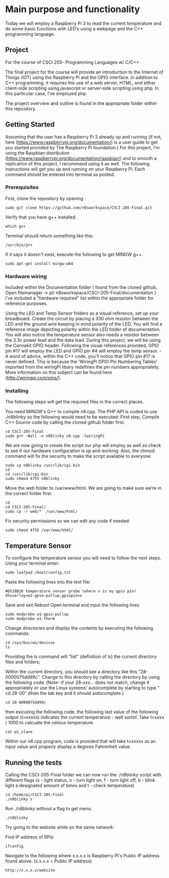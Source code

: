# Main purpose and functionality
Today we will employ a Raspberry Pi 3 to read the current temperature and do some basic functions with LED’s using a webpage and the C++ programming language.

## Project
For the course of CSCI 205- Programming Languages w/ C/C++

The final project for the course will provide an introduction to the Internet of Things (IOT) using the Raspberry Pi and the GPIO interface. In addition to C++ programming, it requires the use of a web server, HTML, and either client-side scripting using javascript or server-side scripting using php. In this particular case, I’ve employed php.

The project overview and outline is found in the appropriate folder within this repository. 

## Getting Started
Assuming that the user has a Raspberry Pi 3 already up and running (if not, here (https://www.raspberrypi.org/documentation/) is a user guide to get you started provided by The Raspberry Pi foundation.) For this project, I’m using the Raspbian distribution (https://www.raspberrypi.org/documentation/raspbian/) and to smooth a replication of this project, I recommend using it as well. 
The following instructions will get you up and running on your Raspberry Pi. Each command should be entered into terminal as posted. 

### Prerequisites
First, clone the repository by opening :
```
sudo git clone https://github.com/n8sworkspace/CSCI-205-Final.git
```
Verify that you have g++ installed.
```
which g++
```
Terminal should return something like this:
```
/usr/bin/g++
```
If it says it doesn't exist, execute the following to get MINGW g++.
```
sudo apt-get install mingw-w64
```

### Hardware wiring 
Included within the Documentation folder ( found from the cloned github, Open filemanager -> pi/ n8sworkspace/CSCI-205-Final/documentation ) I’ve included a "hardware required" list within the appropriate folder for reference purposes. 

Using the LED and Temp Sensor folders as a visual reference, set up your breadboard. 
Create the circuit by placing a 330 ohm resistor between the LED and the ground wire keeping in mind polarity of the LED. You will find a reference image depicting polarity within the LED folder of documentation. 
You will also notice the temperature sensor also needs a resistor between the 3.3v power lead and the data lead. 
During this project, we will be using the Cannakit GPIO header. Following the visual references provided, GPIO pin #17 will employ the LED and GPIO pin #4 will employ the temp sensor. - A word of advice, within the C++ code, you'll notice that GPIO pin #17 is never defined. This is because the 'WiringPi GPIO Pin Numbering Tables' imported from the wiringPi libary redefines the pin numbers appropriately. More information on this subject can be found here (http://wiringpi.com/pins/).

### Installing
The following steps will get the required files in the correct places.

You need MINGW's G++ to compile n8.cpp. The PHP API is coded to use ./n8blinky so the following would need to be executed:
First step, Compile C++ Source code by calling the cloned github folder first.

```
cd CSCI-205-Final
sudo g++ -Wall -o n8blinky n8.cpp -lwiringPi 

```

We are now going to create the script our php will employ as well as check to see if our hardware configuration is up and working. Also, the chmod command will fix the security to make the script available to everyone. 

```
sudo cp n8blinky /usr/lib/cgi-bin 
cd
cd /usr/lib/cgi-bin
sudo chmod 4755 n8blinky
```
Move the web folder to /var/www/html. We are going to make sure we’re in the correct folder first. 
```
cd
cd CSCI-205-Final/
sudo cp -r web/*  /var/www/html/
```
Fix security permissions so we can edit any code if needed:
```
sudo chmod 4755 /var/www/html/
```

## Temperature Sensor
To configure the temperature sensor you will need to follow the next steps.
Using your terminal enter:
```
sudo leafpad /boot/config.txt
```
Paste the following lines into the text file: 
```
#DS18B20 temperature sensor probe (where x is my gpio pin)
dtoverlay=w1-gpio-pullup,gpiopin=x
```
Save and exit
Reboot
Open terminal and input the following lines
```
sudo modprobe w1-gpio-pullup
sudo modprobe w1-therm
```
Change directories and display the contents by executing the following commands:
```
cd /sys/bus/w1/devices
ls
```
Providing the ls command will "list" (definition of ls) the current directory files and folders; 

Within the current directory, you should see a directory like this
"28-0000075dd99c". Change to this directory by calling the directory by using the following code. (Note- if your 28-xxx... does not match, change it appropriately or use the Linux systems’ autocomplete by starting to type " cd 28-00” (then the tab key and it should autocomplete.)
```	
cd 28-0000075dd99c
```
then exicuting the following code, the following last value of the following output (t=xxxxx)
indicates the current temperature - well sortof. Take t=xxxx / 1000 to calcuate the celsius temperature. 
```
cat w1_slave
```
Within our n8.cpp program, code is provided that will take t=xxxxx as an input value and properly 
display a degrees Fahrenheit value.


## Running the tests

Calling the CSCI-205-Final folder we can now run the  ./n8blinky script  with different flags (s - light status, o - turn light on, f - turn light off, b - blink light a designated amount of times and t - check temperature) 

```
cd /home/pi/CSCI-205-Final
./n8blinky s
```

Run ./n8blinky without a flag to get menu.

```
./n8blinky
```

Try going to the website while on the same network:

Find IP address of RPio 

```
ifconfig
```

Navigate to the following where x.x.x.x is Raspberry PI's Public IP address found above. (x.x.x.x = Public IP address)

```
http://x.x.x.x/website
```
